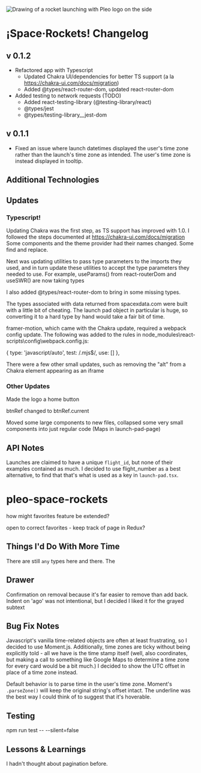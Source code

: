 ![Drawing of a rocket launching with Pleo logo on the side](https://repository-images.githubusercontent.com/255552950/c9991080-ff11-11ea-8706-5d40322f68fe)

# ¡Space·Rockets! Changelog

## v 0.1.2
- Refactored app with Typescript
   - Updated Chakra UI/dependencies for better TS support (a la https://chakra-ui.com/docs/migration)
   - Added @types/react-router-dom, updated react-router-dom
- Added testing to network requests (TODO)
   - Added react-testing-library (@testing-library/react)
   - @types/jest
   - @types/testing-library__jest-dom


## v 0.1.1
- Fixed an issue where launch datetimes displayed the user's time zone rather than the launch's time zone as intended. The user's time zone is instead displayed in tooltip. 




## Additional Technologies


## Updates
### Typescript! 

Updating Chakra was the first step, as TS support has improved with 1.0. I followed the steps documented at https://chakra-ui.com/docs/migration
Some components and the theme provider had their names changed. Some find and replace.


Next was updating utilities to pass type parameters to the imports they used, and in turn update these utilities to accept the type parameters they needed to use.
For example, useParams() from react-routerDom and useSWR() are now taking types

I also added @types/react-router-dom to bring in some missing types.

The types associated with data returned from spacexdata.com were built with a little bit of cheating. 
The launch pad object in particular is huge, so converting it to a hard type by hand would take a fair bit of time.

framer-motion, which came with the Chakra update, required a webpack config update. The following was added to the rules in node_modules\react-scripts\config\webpack.config.js:

   {
      type: 'javascript/auto',
      test: /\.mjs$/,
      use: []
   },

There were a few other small updates, such as removing the "alt" from a Chakra element appearing as an iframe


### Other Updates
Made the logo a home button

btnRef changed to btnRef.current


Moved some large components to new files, collapsed some very small components into just regular code (Maps in launch-pad-page)



## API Notes
Launches are claimed to have a unique `flight_id`, but none of their examples contained as much. I decided to use flight_number as a best alternative, to find that that's what is used as a key in `launch-pad.tsx`.


# pleo-space-rockets



how might favorites feature be extended?

open to correct favorites - keep track of page in Redux?



## Things I'd Do With More Time
There are still `any` types here and there. The 


## Drawer
Confirmation on removal because it's far easier to remove than add back.
Indent on 'ago' was not intentional, but I decided I liked it for the grayed subtext



## Bug Fix Notes
Javascript's vanilla time-related objects are often at least frustrating, so I decided to use Moment.js.
Additionally, time zones are ticky without being explicitly told - all we have is the time stamp itself (well, also coordinates, but making a
call to something like Google Maps to determine a time zone for every card would be a bit much.) I decided to show the UTC offset in place of 
a time zone instead.

Default behavior is to parse time in the user's time zone. Moment's `.parseZone()` will keep the original string's offset intact. The underline was the best way I could think of to suggest that it's hoverable.


## Testing
npm run test -- --silent=false


## Lessons & Learnings
I hadn't thought about pagination before. 